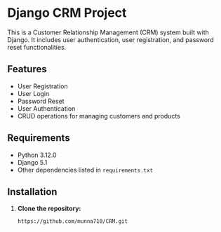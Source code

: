 # Django CRM Project

This is a Customer Relationship Management (CRM) system built with Django. It includes user authentication, user registration, and password reset functionalities.

## Features

- User Registration
- User Login
- Password Reset
- User Authentication
- CRUD operations for managing customers and products

## Requirements

- Python 3.12.0
- Django 5.1
- Other dependencies listed in `requirements.txt`

## Installation

1. **Clone the repository:**
   ```sh
   https://github.com/munna710/CRM.git


